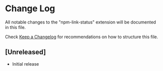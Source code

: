 # Change Log
All notable changes to the "npm-link-status" extension will be documented in this file.

Check [Keep a Changelog](http://keepachangelog.com/) for recommendations on how to structure this file.

## [Unreleased]
- Initial release